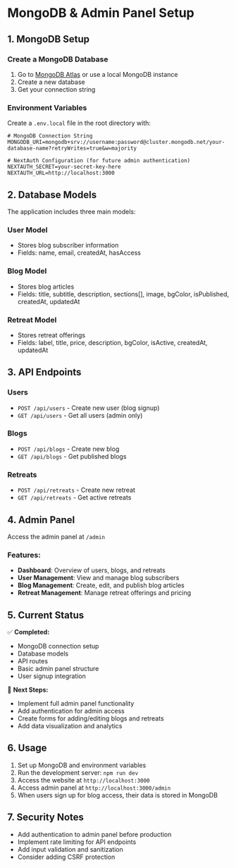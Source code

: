 # MongoDB & Admin Panel Setup

## 1. MongoDB Setup

### Create a MongoDB Database
1. Go to [MongoDB Atlas](https://www.mongodb.com/atlas) or use a local MongoDB instance
2. Create a new database
3. Get your connection string

### Environment Variables
Create a `.env.local` file in the root directory with:

```env
# MongoDB Connection String
MONGODB_URI=mongodb+srv://username:password@cluster.mongodb.net/your-database-name?retryWrites=true&w=majority

# NextAuth Configuration (for future admin authentication)
NEXTAUTH_SECRET=your-secret-key-here
NEXTAUTH_URL=http://localhost:3000
```

## 2. Database Models

The application includes three main models:

### User Model
- Stores blog subscriber information
- Fields: name, email, createdAt, hasAccess

### Blog Model
- Stores blog articles
- Fields: title, subtitle, description, sections[], image, bgColor, isPublished, createdAt, updatedAt

### Retreat Model
- Stores retreat offerings
- Fields: label, title, price, description, bgColor, isActive, createdAt, updatedAt

## 3. API Endpoints

### Users
- `POST /api/users` - Create new user (blog signup)
- `GET /api/users` - Get all users (admin only)

### Blogs
- `POST /api/blogs` - Create new blog
- `GET /api/blogs` - Get published blogs

### Retreats
- `POST /api/retreats` - Create new retreat
- `GET /api/retreats` - Get active retreats

## 4. Admin Panel

Access the admin panel at `/admin`

### Features:
- **Dashboard**: Overview of users, blogs, and retreats
- **User Management**: View and manage blog subscribers
- **Blog Management**: Create, edit, and publish blog articles
- **Retreat Management**: Manage retreat offerings and pricing

## 5. Current Status

✅ **Completed:**
- MongoDB connection setup
- Database models
- API routes
- Basic admin panel structure
- User signup integration

🔄 **Next Steps:**
- Implement full admin panel functionality
- Add authentication for admin access
- Create forms for adding/editing blogs and retreats
- Add data visualization and analytics

## 6. Usage

1. Set up MongoDB and environment variables
2. Run the development server: `npm run dev`
3. Access the website at `http://localhost:3000`
4. Access admin panel at `http://localhost:3000/admin`
5. When users sign up for blog access, their data is stored in MongoDB

## 7. Security Notes

- Add authentication to admin panel before production
- Implement rate limiting for API endpoints
- Add input validation and sanitization
- Consider adding CSRF protection 
